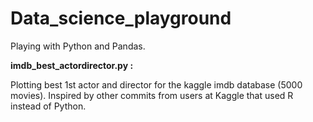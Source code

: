 # Data_science_playground

Playing with Python and Pandas.

**imdb_best_actordirector.py :**

Plotting best 1st actor and director for the kaggle imdb database (5000 movies).
Inspired by other commits from users at Kaggle that used R instead of Python.

